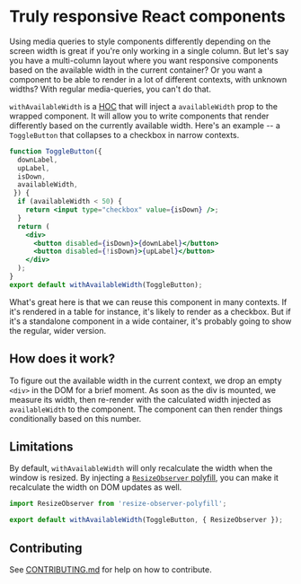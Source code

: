 # Truly responsive React components

Using media queries to style components differently depending on the screen width is great if you're only working in a single column. But let's say you have a multi-column layout where you want responsive components based on the available width in the current container? Or you want a component to be able to render in a lot of different contexts, with unknown widths? With regular media-queries, you can't do that.

`withAvailableWidth` is a [HOC](https://facebook.github.io/react/docs/higher-order-components.html) that will inject a `availableWidth` prop to the wrapped component. It will allow you to write components that render differently based on the currently available width. Here's an example -- a `ToggleButton` that collapses to a checkbox in narrow contexts.

```jsx
function ToggleButton({
  downLabel,
  upLabel,
  isDown,
  availableWidth,
 }) {
  if (availableWidth < 50) {
    return <input type="checkbox" value={isDown} />;
  }
  return (
    <div>
      <button disabled={isDown}>{downLabel}</button>
      <button disabled={!isDown}>{upLabel}</button>
    </div>
  );
}
export default withAvailableWidth(ToggleButton);
```

What's great here is that we can reuse this component in many contexts. If it's rendered in a table for instance, it's likely to render as a checkbox. But if it's a standalone component in a wide container, it's probably going to show the regular, wider version.

## How does it work?

To figure out the available width in the current context, we drop an empty `<div>` in the DOM for a brief moment. As soon as the div is mounted, we measure its width, then re-render with the calculated width injected as `availableWidth` to the component. The component can then render things conditionally based on this number.

## Limitations

By default, `withAvailableWidth` will only recalculate the width when the window is resized. By injecting a [`ResizeObserver` polyfill](https://github.com/que-etc/resize-observer-polyfill), you can make it recalculate the width on DOM updates as well.

```jsx
import ResizeObserver from 'resize-observer-polyfill';

export default withAvailableWidth(ToggleButton, { ResizeObserver });
```

## Contributing

See [CONTRIBUTING.md](CONTRIBUTING.md) for help on how to contribute.
